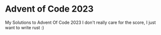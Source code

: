 # Advent of Code 2023

My Solutions to Advent Of Code 2023
I don't really care for the score, I just want to write rust :)
